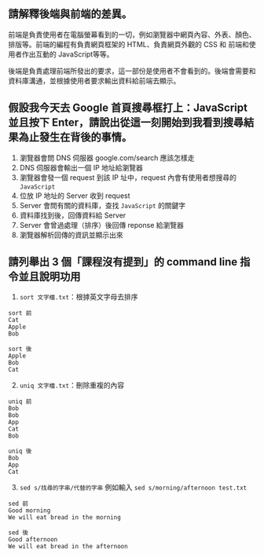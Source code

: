 ## 請解釋後端與前端的差異。
前端是負責使用者在電腦螢幕看到的一切，例如瀏覽器中網頁內容、外表、顏色、排版等。前端的編程有負責網頁框架的 HTML、負責網頁外觀的 CSS 和 前端和使用者作出互動的 JavaScript等等。

後端是負責處理前端所發出的要求，這一部份是使用者不會看到的。後端會需要和資料庫溝通，並根據使用者要求輸出資料給前端去顯示。

## 假設我今天去 Google 首頁搜尋框打上：JavaScript 並且按下 Enter，請說出從這一刻開始到我看到搜尋結果為止發生在背後的事情。
1. 瀏覽器會問 DNS 伺服器 google.com/search 應該怎樣走
2. DNS 伺服器會輸出一個 IP 地址給瀏覽器
3. 瀏覽器會發一個 request 到該 IP 址中，request 內會有使用者想搜尋的 `JavaScript`
4. 位放 IP 地址的 Server 收到 request
5. Server 會問有關的資料庫，查找 `JavaScript` 的關鍵字
6. 資料庫找到後，回傳資料給 Server
7. Server 會曾過處理（排序）後回傳 reponse 給瀏覽器
8. 瀏覽器解析回傳的資訊並顯示出來

## 請列舉出 3 個「課程沒有提到」的 command line 指令並且說明功用
1. `sort 文字檔.txt`：根摢英文字母去排序

```
sort 前
Cat
Apple
Bob

sort 後
Apple 
Bob
Cat
```
2. `uniq 文字檔.txt`：刪除重複的內容
```
uniq 前
Bob
Bob
App
Cat
Bob

uniq 後
Bob
App
Cat
```

3. `sed s/找尋的字串/代替的字串`
例如輸入 `sed s/morning/afternoon test.txt`
```
sed 前
Good morning
We will eat bread in the morning

sed 後
Good afternoon
We will eat bread in the afternoon
```